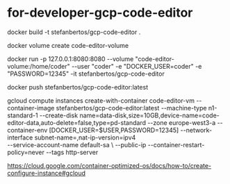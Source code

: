 # for-developer-gcp-code-editor
docker build -t stefanbertos/gcp-code-editor .

docker volume create code-editor-volume

docker run -p 127.0.0.1:8080:8080 --volume "code-editor-volume:/home/coder" --user "coder" -e "DOCKER_USER=coder" -e "PASSWORD=12345" -it stefanbertos/gcp-code-editor

docker push stefanbertos/gcp-code-editor:latest


gcloud compute instances create-with-container code-editor-vm --container-image stefanbertos/gcp-code-editor:latest --machine-type n1-standard-1 --create-disk name=data-disk,size=10GB,device-name=code-editor-data,auto-delete=false,type=pd-standard --zone europe-west3-a
--container-env [DOCKER_USER=$USER,PASSWORD=12345] --network-interface subnet-name=<subnet name>,nat-ip-version=ipv4 \
--service-account-name default-sa \ --public-ip  --container-restart-policy=never --tags http-server


https://cloud.google.com/container-optimized-os/docs/how-to/create-configure-instance#gcloud
